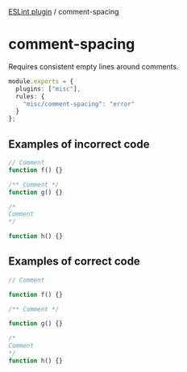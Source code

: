 [ESLint plugin](https://ilyub.github.io/eslint-plugin/) / comment-spacing

# comment-spacing

Requires consistent empty lines around comments.

```ts
module.exports = {
  plugins: ["misc"],
  rules: {
    "misc/comment-spacing": "error"
  }
};
```

## Examples of incorrect code

```ts
// Comment
function f() {}

/** Comment */
function g() {}

/*
Comment
*/

function h() {}
```

## Examples of correct code

```ts
// Comment

function f() {}

/** Comment */

function g() {}

/*
Comment
*/
function h() {}
```